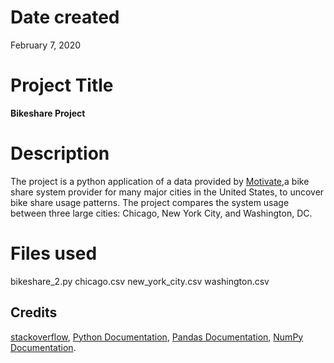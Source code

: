 # Date created
February 7, 2020

# Project Title
__Bikeshare Project__

# Description
The project is a python application of a data provided by [Motivate](https://motivateco.com),a bike share system provider for many major cities in the United States, to uncover bike share usage patterns. The project compares the system usage between three large cities: Chicago, New York City, and Washington, DC.

# Files used
bikeshare_2.py
chicago.csv
new_york_city.csv
washington.csv

## Credits
[stackoverflow](https://stackoverflow.com/),
[Python Documentation](https://www.python.org/doc/),
[Pandas Documentation](https://pandas.pydata.org/docs/),
[NumPy Documentation](https://numpy.org/doc/).
